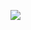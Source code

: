 ![](https://github-readme-stats.vercel.app/api/wakatime?username=Gluton&api_domain=wakapi.gluton.dev&bg_color=141414&title_color=00ED8B&icon_color=2F855A&text_color=ffffff&custom_title=This%20Week's%20Stats&layout=compact)
